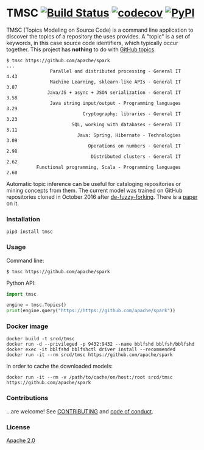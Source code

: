 # TMSC [![Build Status](https://travis-ci.org/src-d/tmsc.svg)](https://travis-ci.org/src-d/tmsc) [![codecov](https://codecov.io/github/src-d/tmsc/coverage.svg?branch=develop)](https://codecov.io/gh/src-d/tmsc) [![PyPI](https://img.shields.io/pypi/v/tmsc.svg)](https://pypi.python.org/pypi/tmsc)

TMSC (Topics Modeling on Source Code) is a command line application to discover the topics of
a repository the uses provides. A "topic" is a set of keywords, in this case source code
identifiers, which typically occur together. This project has **nothing** to do with
[GitHub topics](https://github.com/blog/2309-introducing-topics).

```
$ tmsc https://github.com/apache/spark
...
                Parallel and distributed processing - General IT	4.43
                Machine Learning, sklearn-like APIs - General IT	3.87
               Java/JS + async + JSON serialization - General IT	3.58
                Java string input/output - Programming languages	3.29
                            Cryptography: libraries - General IT	3.23
                        SQL, working with databases - General IT	3.11
                          Java: Spring, Hibernate - Technologies	3.09
                              Operations on numbers - General IT	2.98
                               Distributed clusters - General IT	2.62
           Functional programming, Scala - Programming languages	2.60
```

Automatic topic inference can be useful for cataloging repositories or mining concepts from them.
The current model was trained on GitHub repositories cloned in October 2016 after
[de-fuzzy-forking](https://blog.sourced.tech/post/minhashcuda/). There is a
[paper](https://arxiv.org/abs/1704.00135) on it.

### Installation

```
pip3 install tmsc
```

### Usage

Command line:

```
$ tmsc https://github.com/apache/spark
```

Python API:

```python
import tmsc

engine = tmsc.Topics()
print(engine.query("https://https://github.com/apache/spark"))
```

### Docker image

```
docker build -t srcd/tmsc
docker run -d --privileged -p 9432:9432 --name bblfshd bblfsh/bblfshd
docker exec -it bblfshd bblfshctl driver install --recommended
docker run -it --rm srcd/tmsc https://github.com/apache/spark
```

In order to cache the downloaded models:

```
docker run -it --rm -v /path/to/cache/on/host:/root srcd/tmsc https://github.com/apache/spark
```

### Contributions

...are welcome! See [CONTRIBUTING](CONTRIBUTING.md) and [code of conduct](CODE_OF_CONDUCT.md).

### License

[Apache 2.0](LICENSE.md)
